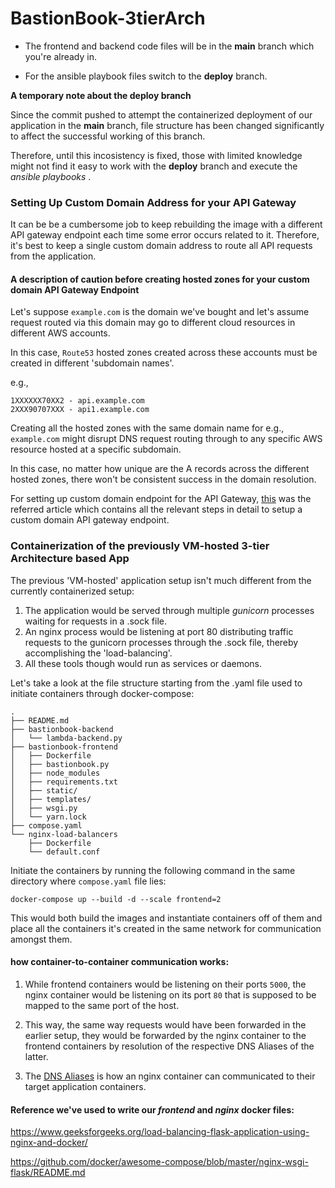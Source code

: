 # BastionBook-3tierArch

* The frontend and backend code files will be in the **main** branch which you're already in.

* For the ansible playbook files switch to the **deploy** branch.

**A temporary note about the deploy branch**

Since the commit pushed to attempt the containerized deployment of our application in the **main** branch, file structure has been changed significantly to affect the successful working of this branch.

Therefore, until this incosistency is fixed, those with limited knowledge might not find it easy to work with the **deploy** branch and execute the *ansible playbooks* . 

### Setting Up Custom Domain Address for your API Gateway

It can be be a cumbersome job to keep rebuilding the image with a different API gateway endpoint each time some error occurs related to it. Therefore, it's best to keep a single custom domain address to route all API requests from the application.

#### A description of caution before creating hosted zones for your custom domain API Gateway Endpoint

Let's suppose `example.com` is the domain we've bought and let's assume request routed via this domain may go to different cloud resources in different AWS accounts.

In this case, `Route53` hosted zones created across these accounts must be created in different 'subdomain names'.

e.g.,
```
1XXXXXX70XX2 - api.example.com
2XXX90707XXX - api1.example.com
```

Creating all the hosted zones with the same domain name for e.g., `example.com` might disrupt DNS request routing through to any specific AWS resource hosted at a specific subdomain.

In this case, no matter how unique are the A records across the different hosted zones, there won't be consistent success in the domain resolution.

For setting up custom domain endpoint for the API Gateway, [this](https://wenheqi.medium.com/route-api-gateway-api-to-a-custom-domain-name-using-route53-251bc7f6fe75) was the referred article which contains all the relevant steps in detail to setup a custom domain API gateway endpoint.

### Containerization of the previously VM-hosted 3-tier Architecture based App

The previous 'VM-hosted' application setup isn't much different from the currently containerized setup:

1) The application would be served through multiple *gunicorn* processes waiting for requests in a .sock file.
2) An nginx process would be listening at port 80 distributing traffic requests to the gunicorn processes through the .sock file, thereby accomplishing the 'load-balancing'.
3) All these tools though would run as services or daemons.

Let's take a look at the file structure starting from the .yaml file used to initiate containers through docker-compose:

```
.
├── README.md
├── bastionbook-backend
│   └── lambda-backend.py
├── bastionbook-frontend
│   ├── Dockerfile
│   ├── bastionbook.py
│   ├── node_modules
│   ├── requirements.txt
│   ├── static/
│   ├── templates/
│   ├── wsgi.py
│   └── yarn.lock
├── compose.yaml
└── nginx-load-balancers
    ├── Dockerfile
    └── default.conf
```

Initiate the containers by running the following command in the same directory where `compose.yaml` file lies:

`docker-compose up --build -d --scale frontend=2`

This would both build the images and instantiate containers off of them and place all the containers it's created in the same network for communication amongst them.

#### how container-to-container communication works:

1) While frontend containers would be listening on their ports `5000`, the nginx container would be listening on its port `80` that is supposed to be mapped to the same port of the host.

2) This way, the same way requests would have been forwarded in the earlier setup, they would be forwarded by the nginx container to the frontend containers by resolution of the respective DNS Aliases of the latter.

3) The [DNS Aliases](https://docs.docker.com/get-started/07_multi_container/#start-mysql) is how an nginx container can communicated to their target application containers.

#### Reference we've used to write our *frontend* and *nginx* docker files:

https://www.geeksforgeeks.org/load-balancing-flask-application-using-nginx-and-docker/

https://github.com/docker/awesome-compose/blob/master/nginx-wsgi-flask/README.md
